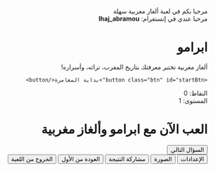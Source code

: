 <!DOCTYPE html>
<html lang="ar" dir="rtl">
<head>
  <meta charset="UTF-8" />
  <meta name="viewport" content="width=device-width, initial-scale=1.0"/>
  <title>ابرامو - ألغاز مغربية</title>
  <link rel="stylesheet" href="style.css">
</head>
<body>
  <!-- الشريط العلوي -->
  <div class="header">
    <div class="header-left">مرحبا بكم في لعبة ألغاز مغربية سهلة</div>
    <div class="header-right">مرحبا عندي في إنستغرام: <strong>lhaj_abramou</strong></div>
  </div>

  <!-- الشاشة الرئيسية -->
  <div class="container" id="homeScreen">
    <h1>ابرامو</h1>
    <p>ألغاز مغربية تختبر معرفتك بتاريخ المغرب، تراثه، وأسراره!</p>
    
    <button class="btn" id="startBtn">بداية المغامرة</button>
  </div>

  <!-- شاشة اللعبة -->
  <div class="container game-screen" id="gameScreen">
    <div class="scoreboard">
      <div>النقاط: <span id="score">0</span></div>
      <div>المستوى: <span id="level">1</span></div>
    </div>
    <h1>العب الآن مع ابرامو وألغاز مغربية</h1>
    <div class="question" id="question"></div>
    <div class="options" id="options"></div>
  </div>

  <!-- رسالة النتيجة -->
  <div class="message" id="message">
    <div class="message-text" id="messageText"></div>
    <button class="btn" id="nextBtn">السؤال التالي</button>
  </div>

  <!-- الشريط السفلي -->
  <div class="footer">
    <button class="footer-btn" id="settingsBtn">الإعدادات</button>
    <button class="footer-btn" id="photoBtn">الصورة</button>
    <button class="footer-btn" id="shareBtn">مشاركة النتيجة</button>
    <button class="footer-btn" id="restartBtn">العودة من الأول</button>
    <button class="footer-btn" id="exitBtn">الخروج من اللعبة</button>
  </div>

  <!-- الصوتيات (مخفي) -->
  <audio id="winSound" preload="auto"></audio>
  <audio id="loseSound" preload="auto"></audio>

  <script src="script.js"></script>
</body>
</html>
